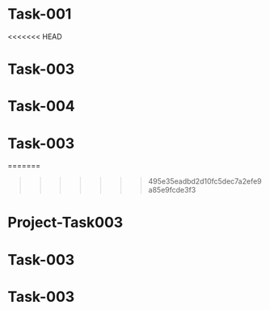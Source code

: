 # Task-001
<<<<<<< HEAD
# Task-003
# Task-004
# Task-003
=======
>>>>>>> 495e35eadbd2d10fc5dec7a2efe9a85e9fcde3f3
# Project-Task003
# Task-003
# Task-003
